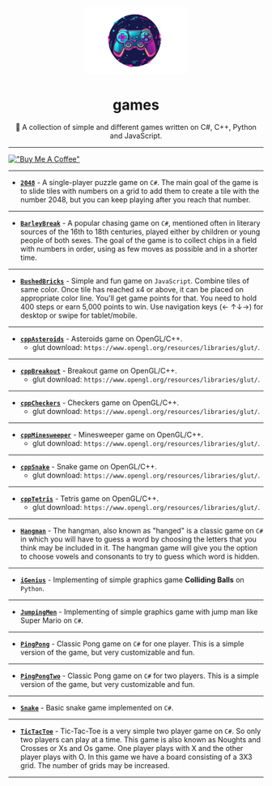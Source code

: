 <br>

<p align="center"><img src="./img/logo.png" width="200px"></p>
<h1 align="center">games</h1> <p
align="center">🤖 A collection of simple and different games written on C#, C++, Python and JavaScript.</p>

---

[!["Buy Me A Coffee"](https://www.buymeacoffee.com/assets/img/custom_images/orange_img.png)](https://www.buymeacoffee.com/kraloveckey)

---

- [**`2048`**](./2048/) - A single-player puzzle game on `C#`. The main goal of the game is to slide tiles with numbers on a grid to add them to create a tile with the number 2048, but you can keep playing after you reach that number.

---

- [**`BarleyBreak`**](./BarleyBreak/) - A popular chasing game on `C#`, mentioned often in literary sources of the 16th to 18th centuries, played either by children or young people of both sexes. The goal of the game is to collect chips in a field with numbers in order, using as few moves as possible and in a shorter time. 

---

- [**`BushedBricks`**](./BushedBricks/) - Simple and fun game on `JavaScript`. Combine tiles of same color. Once tile has reached x4 or above, it can be placed on appropriate color line. You'll get game points for that. You need to hold 400 steps or earn 5,000 points to win. Use navigation keys (← ↑↓→) for desktop or swipe for tablet/mobile.

---

- [**`cppAsteroids`**](./cppAsteroids/) - Asteroids game on OpenGL/C++. 
  - glut download: `https://www.opengl.org/resources/libraries/glut/`.

---

- [**`cppBreakout`**](./cppBreakout/) - Breakout game on OpenGL/C++. 
  - glut download: `https://www.opengl.org/resources/libraries/glut/`.

---

- [**`cppCheckers`**](./cppCheckers/) - Checkers game on OpenGL/C++. 
  - glut download: `https://www.opengl.org/resources/libraries/glut/`.

---

- [**`cppMinesweeper`**](./cppMinesweeper/) - Minesweeper game on OpenGL/C++. 
  - glut download: `https://www.opengl.org/resources/libraries/glut/`.

---

- [**`cppSnake`**](./cppSnake/) - Snake game on OpenGL/C++. 
  - glut download: `https://www.opengl.org/resources/libraries/glut/`.

---

- [**`cppTetris`**](./cppTetris/) - Tetris game on OpenGL/C++. 
  - glut download: `https://www.opengl.org/resources/libraries/glut/`.

---

- [**`Hangman`**](./Hangman/) - The hangman, also known as "hanged" is a classic game on `C#` in which you will have to guess a word by choosing the letters that you think may be included in it. The hangman game will give you the option to choose vowels and consonants to try to guess which word is hidden.

---

- [**`iGenius`**](./iGenius/) - Implementing of simple graphics game **Colliding Balls** on `Python`.

---

- [**`JumpingMen`**](./JumpingMen/) - Implementing of simple graphics game with jump man like Super Mario on `C#`.

---

- [**`PingPong`**](./PingPong/) - Classic Pong game on `C#` for one player. This is a simple version of the game, but very customizable and fun.

---

- [**`PingPongTwo`**](./PingPongTwo/) - Classic Pong game on `C#` for two players. This is a simple version of the game, but very customizable and fun.

---

- [**`Snake`**](./Snake/) - Basic snake game implemented on `C#`.

---

- [**`TicTacToe`**](./TicTacToe/) - Tic-Tac-Toe is a very simple two player game on `C#`. So only two players can play at a time. This game is also known as Noughts and Crosses or Xs and Os game. One player plays with X and the other player plays with O. In this game we have a board consisting of a 3X3 grid. The number of grids may be increased.

---
